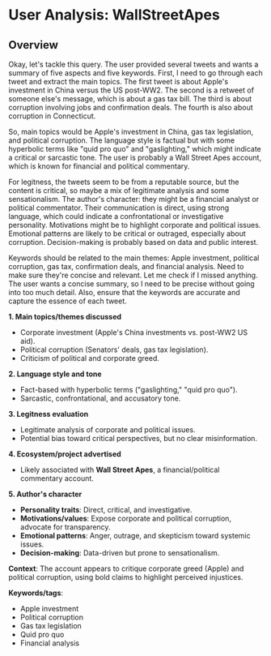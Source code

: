 # User Analysis: WallStreetApes

## Overview

<think>
Okay, let's tackle this query. The user provided several tweets and wants a summary of five aspects and five keywords. First, I need to go through each tweet and extract the main topics. The first tweet is about Apple's investment in China versus the US post-WW2. The second is a retweet of someone else's message, which is about a gas tax bill. The third is about corruption involving jobs and confirmation deals. The fourth is also about corruption in Connecticut.

So, main topics would be Apple's investment in China, gas tax legislation, and political corruption. The language style is factual but with some hyperbolic terms like "quid pro quo" and "gaslighting," which might indicate a critical or sarcastic tone. The user is probably a Wall Street Apes account, which is known for financial and political commentary. 

For legitness, the tweets seem to be from a reputable source, but the content is critical, so maybe a mix of legitimate analysis and some sensationalism. The author's character: they might be a financial analyst or political commentator. Their communication is direct, using strong language, which could indicate a confrontational or investigative personality. Motivations might be to highlight corporate and political issues. Emotional patterns are likely to be critical or outraged, especially about corruption. Decision-making is probably based on data and public interest.

Keywords should be related to the main themes: Apple investment, political corruption, gas tax, confirmation deals, and financial analysis. Need to make sure they're concise and relevant. Let me check if I missed anything. The user wants a concise summary, so I need to be precise without going into too much detail. Also, ensure that the keywords are accurate and capture the essence of each tweet.
</think>

**1. Main topics/themes discussed**  
- Corporate investment (Apple's China investments vs. post-WW2 US aid).  
- Political corruption (Senators' deals, gas tax legislation).  
- Criticism of political and corporate greed.  

**2. Language style and tone**  
- Fact-based with hyperbolic terms ("gaslighting," "quid pro quo").  
- Sarcastic, confrontational, and accusatory tone.  

**3. Legitness evaluation**  
- Legitimate analysis of corporate and political issues.  
- Potential bias toward critical perspectives, but no clear misinformation.  

**4. Ecosystem/project advertised**  
- Likely associated with **Wall Street Apes**, a financial/political commentary account.  

**5. Author's character**  
- **Personality traits**: Direct, critical, and investigative.  
- **Motivations/values**: Expose corporate and political corruption, advocate for transparency.  
- **Emotional patterns**: Anger, outrage, and skepticism toward systemic issues.  
- **Decision-making**: Data-driven but prone to sensationalism.  

**Context**: The account appears to critique corporate greed (Apple) and political corruption, using bold claims to highlight perceived injustices.  

**Keywords/tags**:  
- Apple investment  
- Political corruption  
- Gas tax legislation  
- Quid pro quo  
- Financial analysis